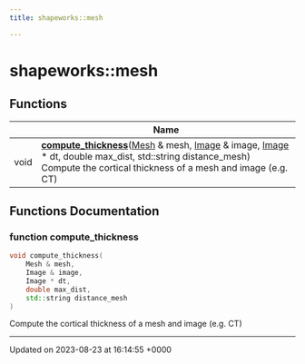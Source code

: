 ```yaml
---
title: shapeworks::mesh

---
```


# shapeworks::mesh



## Functions

|                | Name           |
| -------------- | -------------- |
| void | **[compute_thickness](../Namespaces/namespaceshapeworks_1_1mesh.md#function-compute-thickness)**([Mesh](../Classes/classshapeworks_1_1Mesh.md) & mesh, [Image](../Classes/classshapeworks_1_1Image.md) & image, [Image](../Classes/classshapeworks_1_1Image.md) * dt, double max_dist, std::string distance_mesh)<br>Compute the cortical thickness of a mesh and image (e.g. CT)  |


## Functions Documentation

### function compute_thickness

```cpp
void compute_thickness(
    Mesh & mesh,
    Image & image,
    Image * dt,
    double max_dist,
    std::string distance_mesh
)
```

Compute the cortical thickness of a mesh and image (e.g. CT) 





-------------------------------

Updated on 2023-08-23 at 16:14:55 +0000